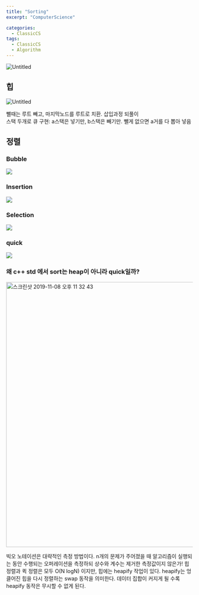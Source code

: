 ```yaml
---
title: "Sorting"
excerpt: "ComputerScience"

categories:
  - ClassicCS
tags:
  - ClassicCS
  - Algorithm
---
```


![Untitled](https://user-images.githubusercontent.com/34998051/68483729-6b265d80-027f-11ea-86b2-12a4ea15f3f7.png)


## 힙

![Untitled](https://user-images.githubusercontent.com/34998051/68483542-213d7780-027f-11ea-95cf-adb53a8b2deb.gif)

뺄때는 루트 빼고, 마지막노드를 루트로 치환. 삽입과정 되풀이  
스택 두개로 큐 구현: a스택은 넣기만, b스택은 빼기만. 뺄게 없으면 a거를 다 뽑아 넣음  

## 정렬

### Bubble
![](https://upload.wikimedia.org/wikipedia/commons/c/c8/Bubble-sort-example-300px.gif)

### Insertion
![](https://miro.medium.com/max/1102/1*krA0OFxEDgi8hVHJffCi4w.gif)

### Selection
![](https://gifimage.net/wp-content/uploads/2018/05/selection-sort-gif-12.gif)

### quick
![](https://dojo.stuycs.org/resources/_images/quicksort.gif)


### 왜 c++ std 에서 sort는 heap이 아니라 quick일까?

<img width="715" alt="스크린샷 2019-11-08 오후 11 32 43" src="https://user-images.githubusercontent.com/34998051/68484143-11726300-0280-11ea-9967-47f4a261b190.png">  

빅오 노테이션은 대략적인 측정 방법이다. n개의 문제가 주어졌을 때 알고리즘이 실행되는 동안 수행되는 오퍼레이션을 측정하되 상수와 계수는 제거한 측정값이지 않은가! 힙 정렬과 퀵 정렬은 모두 O(N logN) 이지만, 힙에는 heapify 작업이 있다. heapify는 엉클어진 힙을 다시 정렬하는 swap 동작을 의미한다. 데이터 집합이 커지게 될 수록 heapify 동작은 무시할 수 없게 된다.

